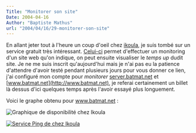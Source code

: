 ```yaml
---
Title: "Monitorer son site"
Date: 2004-04-16
Author: "Baptiste Mathus"
url: "2004/04/16/29-monitorer-son-site"
---
```




En allant jeter tout à l'heure un coup d'oeil chez
[ikoula](http://www.ikoula.fr), je suis tombé sur un service gratuit
très intéressant. [Celui-ci](http://ping.ikoula.fr/) permet d'effectuer
un monitoring d'un site web qu'on indique, on peut ensuite visualiser le
*temps up* dudit site. Je ne me suis inscrit qu'aujourd'hui mais je n'ai
pas eu la patience d'attendre d'avoir testé pendant plusieurs jours pour
vous donner ce lien, j'ai configuré mon compte pour *monitorer*
[server.batmat.net](http://server.batmat.net) et
[www.batmat.net](http://www.batmat.net), je referai certainement un
billet là dessus d'ici quelques temps après l'avoir essayé plus
longuement.

Voici le graphe obtenu pour www.batmat.net :

![Graphique de disponibilité chez
Ikoula](/dotclear/images/ikoula_graph.png)

[![Service Ping de chez
Ikoula](http://ping.ikoula.fr/img/bouton_ping.gif)](http://ping.ikoula.fr)


